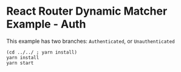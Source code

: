 # React Router Dynamic Matcher Example - Auth

This example has two branches: `Authenticated`, or `Unauthenticated`

```
(cd ../../ ; yarn install)
yarn install
yarn start
```
